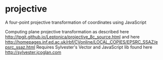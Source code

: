 # projective
A four-point projective transformation of coordinates using JavaScript

Computing plane projective transformation
as described here http://tpgit.github.io/Leptonica/projective_8c_source.html 
and here http://homepages.inf.ed.ac.uk/rbf/CVonline/LOCAL_COPIES/EPSRC_SSAZ/epsrc_ssaz.html
Requires Sylvester's Vector and JavaScript lib found here http://sylvester.jcoglan.com
